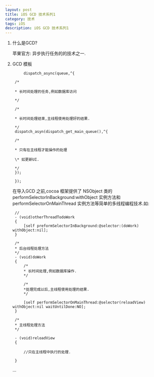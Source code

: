 ```yaml
---
layout: post
title: iOS GCD 技术系列1
category: 技术
tags: iOS
description: iOS GCD 技术系列1
---
```


1. 什么是GCD?


	
	苹果官方: 异步执行任务的的技术之一.
	
2. GCD 模板
	
    	
    		dispatch_async(queue,^{

		/*
	
		* 长时间处理的任务,例如数据库访问
	
		*/
	
		/*
	
		* 长时间处理结束,主线程使用处理好的结果.
	
		*/
		dispatch_asyn(dispatch_get_main_queue(),^{
	
		/* 
	
		* 只有在主线程才能操作的处理
	
		\* 如更新UI.
	
		*/
		});
	
		});


	在导入GCD 之前,cocoa 框架提供了 NSObject 类的performSelectorInBackground:withObject  实例方法和performSelectorOnMainThread 实例方法等简单的多线程编程技术.如:
	
	
    	//
    	- (void)otherThreadTodoWork
    	{
    		[self preformSelectorInBackground:@selector:(doWork) withObject:nil];
    	}
    	
    	/*
    	* 后台线程处理方法
    	*/
    	- (void)doWork
    	{
    		/*
    		* 长时间处理,例如数据库操作.
    		*/
    		
    		/*
    		*处理完成以后,主线程使用处理的结果.
    		*/
    		
    		[self performSelectorOnMainThread:@selector(reloadView) withObject:nil waitUntilDone:NO];
    	}
    	
    	/*
    	* 主线程处理方法
    	*/
    	
    	- (void)reloadView
    	{
    		
    		//只在主线程中执行的处理.
    		
    	}
    	
   ...
   
   
    	
